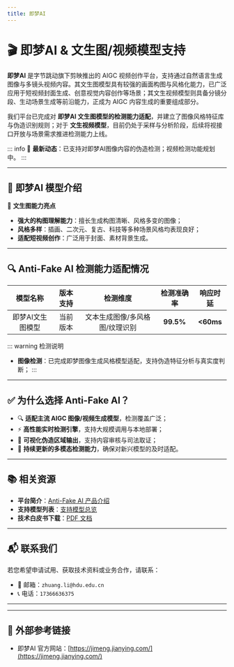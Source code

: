 ```yaml
---
title: 即梦AI
---
```


# 🎬 即梦AI & 文生图/视频模型支持

**即梦AI** 是字节跳动旗下剪映推出的 AIGC 视频创作平台，支持通过自然语言生成图像与多镜头视频内容。其文生图模型具有较强的画面构图与风格化能力，已广泛应用于短视频封面生成、创意视觉内容创作等场景；其文生视频模型则具备分镜分段、生动场景生成等前沿能力，正成为 AIGC 内容生成的重要组成部分。

我们平台已完成对 **即梦AI 文生图模型的检测能力适配**，并建立了图像风格特征库与伪造识别规则；对于 **文生视频模型**，目前仍处于采样与分析阶段，后续将视接口开放与场景需求推进检测能力上线。

::: info
📢 **最新动态**：已支持对即梦AI图像内容的伪造检测；视频检测功能规划中。
:::

---

## 🌟 即梦AI 模型介绍

📸 **文生图能力亮点**

- **强大的构图理解能力**：擅长生成构图清晰、风格多变的图像；
- **风格多样**：插画、二次元、复古、科技等多种场景风格均表现良好；
- **适配短视频创作**：广泛用于封面、素材背景生成。

---

## 🔍 Anti-Fake AI 检测能力适配情况

|       模型名称        |    版本支持     |           检测维度            | 检测准确率 |    响应时延     |
|:---------------------:|:---------------:|:-----------------------------:|:----------:|:---------------:|
| 即梦AI文生图模型      | 当前版本        | 文本生成图像/多风格图/纹理识别 | **99.5%**  | **<60ms**       |

::: warning 检测说明
- **图像检测**：已完成即梦图像生成风格模型适配，支持伪造特征分析与真实度判断；
  :::

---

## ✅ 为什么选择 Anti-Fake AI？

- 🔍 **适配主流 AIGC 图像/视频生成模型**，检测覆盖广泛；
- ⚡ **高性能实时检测引擎**，支持大规模调用与本地部署；
- 🔐 **可视化伪造区域输出**，支持内容审核与司法取证；
- 🔧 **持续更新的多模态检测能力**，确保对新兴模型的及时适配。

---

## 📚 相关资源

- **平台简介**：[Anti-Fake AI 产品介绍](../quick_start/brief.md)
- **支持模型列表**：[支持模型总览](./overview.md)
- **技术白皮书下载**：[PDF 文档](https://yourdomain.com/whitepaper.pdf)

---

## 📬 联系我们

若您希望申请试用、获取技术资料或业务合作，请联系：

- 📧 邮箱：`zhuang.li@hdu.edu.cn`   
- 📞 电话：`17366636375`

---

---

## 🔗 外部参考链接

- 即梦AI 官方网站：[https://jimeng.jianying.com/](https://jimeng.jianying.com/)
